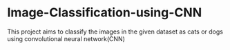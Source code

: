 # Image-Classification-using-CNN
This project aims to classify the images in the given dataset as cats or dogs using convolutional neural network(CNN)
